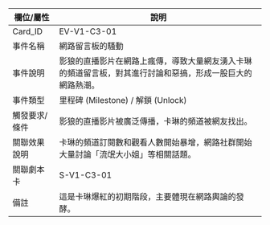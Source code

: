 | 欄位/屬性 | 說明 |
|---|---|
| Card_ID | EV-V1-C3-01 |
| 事件名稱 | 網路留言板的騷動 |
| 事件說明 | 影狼的直播影片在網路上瘋傳，導致大量網友湧入卡琳的頻道留言板，對其進行討論和惡搞，形成一股巨大的網路熱潮。 |
| 事件類型 | 里程碑 (Milestone) / 解鎖 (Unlock) |
| 觸發要求/條件 | 影狼的直播影片被廣泛傳播，卡琳的頻道被網友找出。 |
| 關聯效果說明 | 卡琳的頻道訂閱數和觀看人數開始暴增，網路社群開始大量討論「流氓大小姐」等相關話題。 |
| 關聯劇本卡 | S-V1-C3-01 |
| 備註 | 這是卡琳爆紅的初期階段，主要體現在網路輿論的發酵。 |
